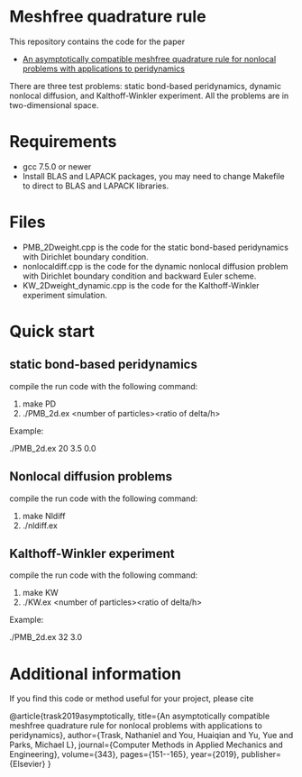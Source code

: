 # Meshfree quadrature rule
This repository contains the code for the paper 

* [An asymptotically compatible meshfree quadrature rule for nonlocal problems with applications to peridynamics](https://www.sciencedirect.com/science/article/pii/S004578251830402X)

There are three test problems: static bond-based peridynamics, dynamic nonlocal diffusion, and Kalthoff-Winkler experiment. All the problems are in two-dimensional space.

# Requirements
* gcc 7.5.0 or newer
* Install BLAS and LAPACK packages, you may need to change Makefile to direct to BLAS and LAPACK libraries.

# Files
* PMB_2Dweight.cpp is the code for the static bond-based peridynamics with Dirichlet boundary condition.
* nonlocaldiff.cpp is the code for the dynamic nonlocal diffusion problem with Dirichlet boundary condition and backward Euler scheme.
* KW_2Dweight_dynamic.cpp is the code for the Kalthoff-Winkler experiment simulation.

# Quick start
## static bond-based peridynamics

compile the run code with the following command:

1. make PD
2. ./PMB_2d.ex \<number of particles\>\<ratio of delta/h\>

Example:

./PMB_2d.ex 20 3.5 0.0

## Nonlocal diffusion problems

compile the run code with the following command:

1. make Nldiff
2. ./nldiff.ex 

## Kalthoff-Winkler experiment

compile the run code with the following command:

1. make KW
2. ./KW.ex \<number of particles\>\<ratio of delta/h\>

Example:

./PMB_2d.ex 32 3.0


# Additional information 

If you find this code or method useful for your project, please cite

@article{trask2019asymptotically,
  title={An asymptotically compatible meshfree quadrature rule for nonlocal problems with applications to peridynamics},
  author={Trask, Nathaniel and You, Huaiqian and Yu, Yue and Parks, Michael L},
  journal={Computer Methods in Applied Mechanics and Engineering},
  volume={343},
  pages={151--165},
  year={2019},
  publisher={Elsevier}
}

